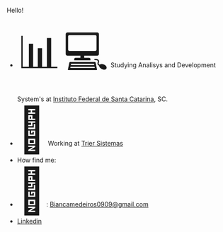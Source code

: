 Hello! 
- <span style='font-size:100px;'>&#128202;</span> <span style='font-size:100px;'>&#128187;</span> Studying Analisys and Development System's at <a
            href="https://www.ifsc.edu.br/">Instituto Federal de Santa Catarina</a>, SC.
- <span style='font-size:100px;'>&#128138;</span> Working at <a href="https://triersistemas.com.br/"> Trier Sistemas </a>
- How find me: 
- <span style='font-size:100px;'>&#128231;</span>: Biancamedeiros0909@gmail.com 
- <a href="www.linkedin.com/in/biancamedeirosdev"> Linkedin</a>

  
